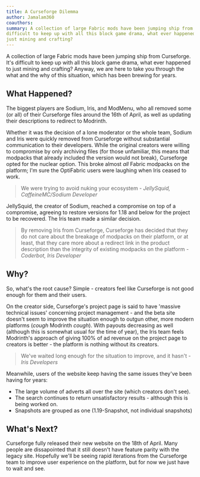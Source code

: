 ```yaml
---
title: A Curseforge Dilemma
author: Jamalam360
coauthors:
summary: A collection of large Fabric mods have been jumping ship from Curseforge. It's
difficult to keep up with all this block game drama, what ever happened to
just mining and crafting?
---
```


A collection of large Fabric mods have been jumping ship from Curseforge. It's
difficult to keep up with all this block game drama, what ever happened to just
mining and crafting? Anyway, we are here to take you through the what and the
why of this situation, which has been brewing for years.

## What Happened?

The biggest players are Sodium, Iris, and ModMenu, who all removed some (or all)
of their Curseforge files around the 16th of April, as well as updating their
descriptions to redirect to Modrinth.

Whether it was the decision of a lone moderator or the whole team, Sodium and
Iris were quickly removed from Curseforge without substantial communication to
their developers. While the original creators were willing to compromise by only
archiving files (for those unfamiliar, this means that modpacks that already
included the version would not break), Curseforge opted for the nuclear option.
This broke almost _all_ Fabric modpacks on the platform; I'm sure the OptiFabric
users were laughing when Iris ceased to work.

> We were trying to avoid nuking your ecosystem _- JellySquid, CaffeineMC/Sodium
> Developer_

JellySquid, the creator of Sodium, reached a compromise on top of a compromise,
agreeing to restore versions for 1.18 and below for the project to be recovered.
The Iris team made a similar decision.

> By removing Iris from Curseforge, Curseforge has decided that they do not care
> about the breakage of modpacks on their platform, or at least, that they care
> more about a redirect link in the product description than the integrity of
> existing modpacks on the platform _- Coderbot, Iris Developer_

## Why?

So, what's the root cause? Simple - creators feel like Curseforge is not good
enough for them and their users.

On the creator side, Curseforge's project page is said to have 'massive
technical issues' concerning project management - and the beta site doesn't seem
to improve the situation enough to outgun other, more modern platforms (_cough_
Modrinth _cough_). With payouts decreasing as well (although this is somewhat
usual for the time of year), the Iris team feels Modrinth's approach of giving
100% of ad revenue on the project page to creators is better - the platform is
nothing without its creators.

> We've waited long enough for the situation to improve, and it hasn't - _Iris
> Developers_

Meanwhile, users of the website keep having the same issues they've been having
for years:

- The large volume of adverts all over the site (which creators don't see).
- The search continues to return unsatisfactory results - although this is being
  worked on.
- Snapshots are grouped as one (1.19-Snapshot, not individual snapshots)

## What's Next?

Curseforge fully released their new website on the 18th of April. Many people
are dissapointed that it still doesn't have feature parity with the legacy site.
Hopefully we'll be seeing rapid iterations from the Curseforge team to improve
user experience on the platform, but for now we just have to wait and see.
